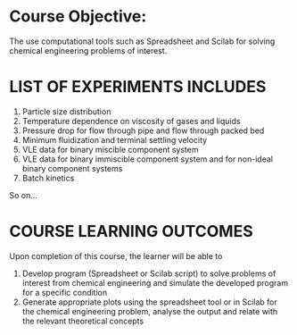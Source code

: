 # Course Objective:
The use computational tools such as Spreadsheet and Scilab for solving chemical engineering problems of interest.

# LIST OF EXPERIMENTS INCLUDES
1. Particle size distribution
2. Temperature dependence on viscosity of gases and liquids
3. Pressure drop for flow through pipe and flow through packed bed
4. Minimum fluidization and terminal settling velocity
5. VLE data for binary miscible component system
6. VLE data for binary immiscible component system and for non-ideal binary component systems
7. Batch kinetics

So on...

# COURSE LEARNING OUTCOMES
Upon completion of this course, the learner will be able to
1. Develop program (Spreadsheet or Scilab script) to solve problems of interest from chemical engineering and simulate the developed program for a specific condition
2. Generate appropriate plots using the spreadsheet tool or in Scilab for the chemical engineering problem, analyse the output and relate with the relevant theoretical concepts

